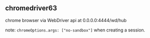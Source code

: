 ## chromedriver63

chrome browser via WebDriver api at 0.0.0.0:4444/wd/hub

note: `chromeOptions.args: ["no-sandbox"]` when creating a session.


